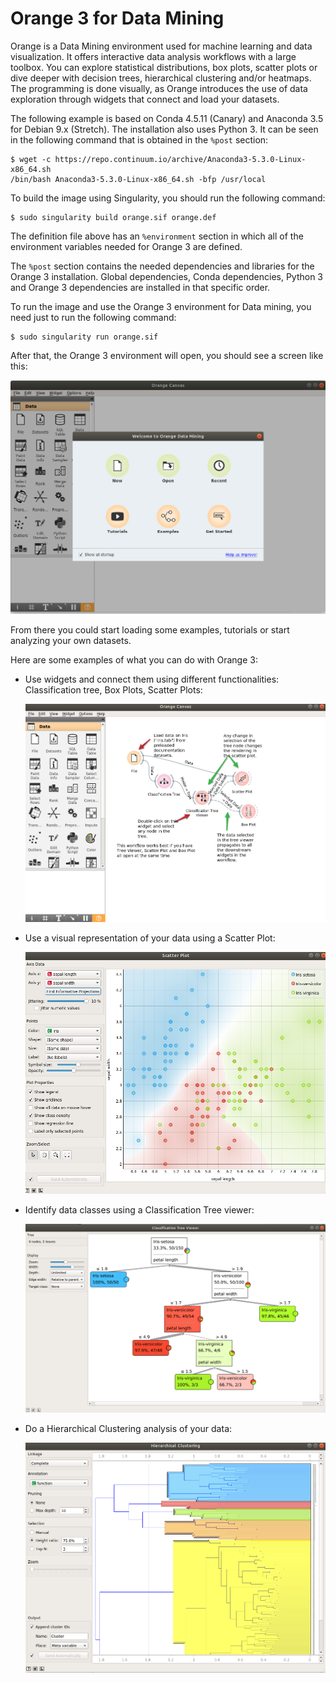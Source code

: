 # Orange 3 for Data Mining

Orange is a Data Mining environment used for machine learning and data visualization. It offers interactive data analysis workflows with a large toolbox.
You can explore statistical distributions, box plots, scatter plots or dive deeper with decision trees, hierarchical clustering and/or heatmaps. The programming is done visually, as Orange introduces the use of data exploration through widgets that connect and load your datasets.

The following example is based on Conda 4.5.11 (Canary) and Anaconda 3.5 for Debian 9.x (Stretch). The installation also uses Python 3. It can be seen in the following command that is obtained in the `%post` section:

```
$ wget -c https://repo.continuum.io/archive/Anaconda3-5.3.0-Linux-x86_64.sh
/bin/bash Anaconda3-5.3.0-Linux-x86_64.sh -bfp /usr/local
```

To build the image using Singularity, you should run the following command:

```
$ sudo singularity build orange.sif orange.def
```

The definition file above has an `%environment` section in which all of the environment variables needed for Orange 3 are defined.

The `%post` section contains the needed dependencies and libraries for the Orange 3 installation. Global dependencies, Conda dependencies, Python 3 and Orange 3 dependencies are installed in that specific order.

To run the image and use the Orange 3 environment for Data mining, you need just to run the following command:

```
$ sudo singularity run orange.sif
```

After that, the Orange 3 environment will open, you should see a screen like this:

![Orange environment](orange.png)

From there you could start loading some examples, tutorials or start analyzing your own datasets.

Here are some examples of what you can do with Orange 3:

- Use widgets and connect them using different functionalities: Classification tree, Box Plots, Scatter Plots:

  ![Orange environment](orange2.png)

- Use a visual representation of your data using a Scatter Plot:

  ![Orange Scatter Plot](orange3.png)

- Identify data classes using a Classification Tree viewer:

  ![Orange Classification Tree Viewer](orange4.png)

- Do a Hierarchical Clustering analysis of your data:

  ![Orange Hierarchical Clustering](orange5.png)

